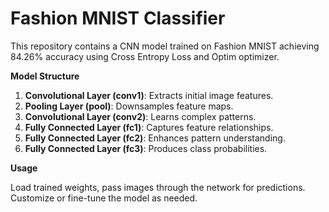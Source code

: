 # Fashion MNIST Classifier

This repository contains a CNN model trained on Fashion MNIST achieving 84.26% accuracy using Cross Entropy Loss and Optim optimizer.

**Model Structure**

1. **Convolutional Layer (conv1)**: Extracts initial image features.
2. **Pooling Layer (pool)**: Downsamples feature maps.
3. **Convolutional Layer (conv2)**: Learns complex patterns.
4. **Fully Connected Layer (fc1)**: Captures feature relationships.
5. **Fully Connected Layer (fc2)**: Enhances pattern understanding.
6. **Fully Connected Layer (fc3)**: Produces class probabilities.

**Usage**

Load trained weights, pass images through the network for predictions. Customize or fine-tune the model as needed.

